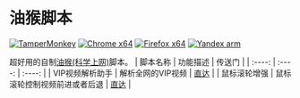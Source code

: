 # 油猴脚本
[![TamperMonkey](https://img.shields.io/badge/-TamperMonkey-brightgreen)](https://chrome.google.com/webstore/detail/tampermonkey/dhdgffkkebhmkfjojejmpbldmpobfkfo?hl=zh-CN) [![Chrome x64](https://img.shields.io/badge/-Chrome%20x64-brightgreen)](https://www.google.cn/chrome/) [![Firefox x64](https://img.shields.io/badge/-Firefox%20x64-brightgreen)](http://www.firefox.com.cn/) [![Yandex arm](https://img.shields.io/badge/-Yandex%20arm-brightgreen)](https://play.google.com/store/apps/details?id=com.yandex.browser)

超好用的自制[油猴(科学上网)](https://chrome.google.com/webstore/detail/tampermonkey/dhdgffkkebhmkfjojejmpbldmpobfkfo?hl=zh-CN)脚本。
|     脚本名称     |           功能描述           |                                                   传送门                                                 |
|      :----:      |            :----:            |                                                   :----:                                                 |
|  VIP视频解析助手 |       解析全网的VIP视频      |           [直达](https://github.com/Subdue0/tampermonkey_scripts/tree/master/vip_video_helper)           |
|   鼠标滚轮增强   | 鼠标滚轮控制视频前进或者后退 |      [直达](https://github.com/Subdue0/tampermonkey_scripts/tree/master/mouse_wheel_strengthening)       |
